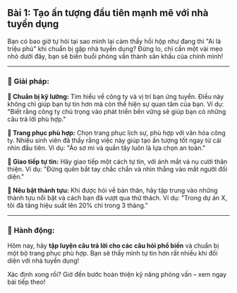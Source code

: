 ## Bài 1: Tạo ấn tượng đầu tiên mạnh mẽ với nhà tuyển dụng

Bạn có bao giờ tự hỏi tại sao mình lại cảm thấy hồi hộp như đang thi "Ai là triệu phú" khi chuẩn bị gặp nhà tuyển dụng? Đừng lo, chỉ cần một vài mẹo nhỏ dưới đây, bạn sẽ biến buổi phỏng vấn thành sân khấu của chính mình!

---

### 📌 Giải pháp:

**🔹 Chuẩn bị kỹ lưỡng:**
Tìm hiểu về công ty và vị trí bạn ứng tuyển. Điều này không chỉ giúp bạn tự tin hơn mà còn thể hiện sự quan tâm của bạn. Ví dụ: "Biết rằng công ty chú trọng vào phát triển bền vững sẽ giúp bạn có những câu trả lời phù hợp."

**🔹 Trang phục phù hợp:**
Chọn trang phục lịch sự, phù hợp với văn hóa công ty. Nhiều sinh viên đã thấy rằng việc này giúp tạo ấn tượng tốt ngay từ cái nhìn đầu tiên. Ví dụ: "Áo sơ mi và quần tây luôn là lựa chọn an toàn."

**🔹 Giao tiếp tự tin:**
Hãy giao tiếp một cách tự tin, với ánh mắt và nụ cười thân thiện. Ví dụ: "Đừng quên bắt tay chắc chắn và nhìn thẳng vào mắt người đối diện."

**🔹 Nêu bật thành tựu:**
Khi được hỏi về bản thân, hãy tập trung vào những thành tựu nổi bật và cách bạn đã vượt qua thử thách. Ví dụ: "Trong dự án X, tôi đã tăng hiệu suất lên 20% chỉ trong 3 tháng."

---

### 🚀 Hành động:

Hôm nay, hãy **tập luyện câu trả lời cho các câu hỏi phổ biến** và chuẩn bị một bộ trang phục phù hợp. Bạn sẽ thấy mình tự tin hơn rất nhiều khi đối diện với nhà tuyển dụng!

Xác định xong rồi? Giờ đến bước hoàn thiện kỹ năng phỏng vấn – xem ngay bài tiếp theo!